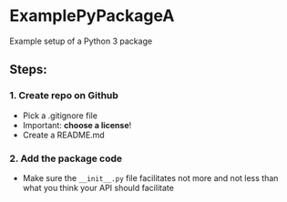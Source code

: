 # ExamplePyPackageA
Example setup of a Python 3 package

## Steps:

### 1. Create repo on Github

* Pick a .gitignore file
* Important: **choose a license**!
* Create a README.md

### 2. Add the package code

* Make sure the `__init__.py` file facilitates not more and not less than what
  you think your API should facilitate
